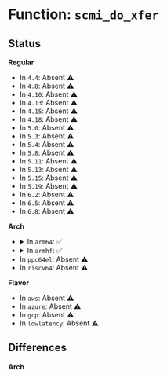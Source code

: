 # Function: <code>scmi_do_xfer</code>

## Status
<b>Regular</b>
<ul>
<li>
In <code>4.4</code>: Absent ⚠️
</li>
<li>
In <code>4.8</code>: Absent ⚠️
</li>
<li>
In <code>4.10</code>: Absent ⚠️
</li>
<li>
In <code>4.13</code>: Absent ⚠️
</li>
<li>
In <code>4.15</code>: Absent ⚠️
</li>
<li>
In <code>4.18</code>: Absent ⚠️
</li>
<li>
In <code>5.0</code>: Absent ⚠️
</li>
<li>
In <code>5.3</code>: Absent ⚠️
</li>
<li>
In <code>5.4</code>: Absent ⚠️
</li>
<li>
In <code>5.8</code>: Absent ⚠️
</li>
<li>
In <code>5.11</code>: Absent ⚠️
</li>
<li>
In <code>5.13</code>: Absent ⚠️
</li>
<li>
In <code>5.15</code>: Absent ⚠️
</li>
<li>
In <code>5.19</code>: Absent ⚠️
</li>
<li>
In <code>6.2</code>: Absent ⚠️
</li>
<li>
In <code>6.5</code>: Absent ⚠️
</li>
<li>
In <code>6.8</code>: Absent ⚠️
</li>
</ul>
<b>Arch</b>
<ul>
<li>
<details>
<summary>In <code>arm64</code>: ✅</summary>

```c
int scmi_do_xfer(const struct scmi_handle *handle, struct scmi_xfer *xfer);
```

**Collision:** Unique Global

**Inline:** No

**Transformation:** False

**Instances:**

```
In drivers/firmware/arm_scmi/driver.c (ffff800010b56b70)
Location: drivers/firmware/arm_scmi/driver.c:430
Inline: False
Direct callers:
  - drivers/firmware/arm_scmi/driver.c:scmi_version_get
  - drivers/firmware/arm_scmi/driver.c:scmi_do_xfer_with_response
  - drivers/firmware/arm_scmi/base.c:scmi_base_protocol_init
  - drivers/firmware/arm_scmi/base.c:scmi_base_protocol_init
  - drivers/firmware/arm_scmi/base.c:scmi_base_protocol_init
  - drivers/firmware/arm_scmi/base.c:scmi_base_protocol_init
  - drivers/firmware/arm_scmi/base.c:scmi_base_protocol_init
  - drivers/firmware/arm_scmi/base.c:scmi_base_vendor_id_get
  - drivers/firmware/arm_scmi/clock.c:scmi_clock_protocol_init
  - drivers/firmware/arm_scmi/clock.c:scmi_clock_protocol_init
  - drivers/firmware/arm_scmi/clock.c:scmi_clock_protocol_init
  - drivers/firmware/arm_scmi/clock.c:scmi_clock_protocol_init
  - drivers/firmware/arm_scmi/clock.c:scmi_clock_config_set
  - drivers/firmware/arm_scmi/clock.c:scmi_clock_rate_set
  - drivers/firmware/arm_scmi/clock.c:scmi_clock_rate_get
  - drivers/firmware/arm_scmi/perf.c:scmi_perf_protocol_init
  - drivers/firmware/arm_scmi/perf.c:scmi_perf_protocol_init
  - drivers/firmware/arm_scmi/perf.c:scmi_perf_protocol_init
  - drivers/firmware/arm_scmi/perf.c:scmi_perf_protocol_init
  - drivers/firmware/arm_scmi/perf.c:scmi_perf_domain_desc_fc
  - drivers/firmware/arm_scmi/perf.c:scmi_perf_level_get
  - drivers/firmware/arm_scmi/perf.c:scmi_perf_level_set
  - drivers/firmware/arm_scmi/perf.c:scmi_perf_limits_get
  - drivers/firmware/arm_scmi/perf.c:scmi_perf_limits_set
  - drivers/firmware/arm_scmi/power.c:scmi_power_protocol_init
  - drivers/firmware/arm_scmi/power.c:scmi_power_protocol_init
  - drivers/firmware/arm_scmi/power.c:scmi_power_state_get
  - drivers/firmware/arm_scmi/power.c:scmi_power_state_set
  - drivers/firmware/arm_scmi/reset.c:scmi_reset_protocol_init
  - drivers/firmware/arm_scmi/reset.c:scmi_reset_protocol_init
  - drivers/firmware/arm_scmi/sensors.c:scmi_sensors_protocol_init
  - drivers/firmware/arm_scmi/sensors.c:scmi_sensors_protocol_init
  - drivers/firmware/arm_scmi/sensors.c:scmi_sensors_protocol_init
  - drivers/firmware/arm_scmi/sensors.c:scmi_sensor_reading_get
  - drivers/firmware/arm_scmi/sensors.c:scmi_sensor_trip_point_config
  - drivers/firmware/arm_scmi/sensors.c:scmi_sensor_trip_point_notify
```
**Symbols:**

```
ffff800010b56b70-ffff800010b56d48: scmi_do_xfer (STB_GLOBAL)
```
</details>
</li>
<li>
<details>
<summary>In <code>armhf</code>: ✅</summary>

```c
int scmi_do_xfer(const struct scmi_handle *handle, struct scmi_xfer *xfer);
```

**Collision:** Unique Global

**Inline:** No

**Transformation:** False

**Instances:**

```
In drivers/firmware/arm_scmi/driver.c (c0c37f98)
Location: drivers/firmware/arm_scmi/driver.c:430
Inline: False
Direct callers:
  - drivers/firmware/arm_scmi/driver.c:scmi_version_get
  - drivers/firmware/arm_scmi/driver.c:scmi_do_xfer_with_response
  - drivers/firmware/arm_scmi/base.c:scmi_base_protocol_init
  - drivers/firmware/arm_scmi/base.c:scmi_base_protocol_init
  - drivers/firmware/arm_scmi/base.c:scmi_base_protocol_init
  - drivers/firmware/arm_scmi/base.c:scmi_base_protocol_init
  - drivers/firmware/arm_scmi/base.c:scmi_base_vendor_id_get
  - drivers/firmware/arm_scmi/clock.c:scmi_clock_protocol_init
  - drivers/firmware/arm_scmi/clock.c:scmi_clock_protocol_init
  - drivers/firmware/arm_scmi/clock.c:scmi_clock_protocol_init
  - drivers/firmware/arm_scmi/clock.c:scmi_clock_config_set
  - drivers/firmware/arm_scmi/clock.c:scmi_clock_rate_set
  - drivers/firmware/arm_scmi/clock.c:scmi_clock_rate_get
  - drivers/firmware/arm_scmi/perf.c:scmi_perf_protocol_init
  - drivers/firmware/arm_scmi/perf.c:scmi_perf_protocol_init
  - drivers/firmware/arm_scmi/perf.c:scmi_perf_protocol_init
  - drivers/firmware/arm_scmi/perf.c:scmi_perf_domain_desc_fc
  - drivers/firmware/arm_scmi/perf.c:scmi_perf_level_get
  - drivers/firmware/arm_scmi/perf.c:scmi_perf_level_set
  - drivers/firmware/arm_scmi/perf.c:scmi_perf_limits_get
  - drivers/firmware/arm_scmi/perf.c:scmi_perf_limits_set
  - drivers/firmware/arm_scmi/power.c:scmi_power_protocol_init
  - drivers/firmware/arm_scmi/power.c:scmi_power_protocol_init
  - drivers/firmware/arm_scmi/power.c:scmi_power_state_get
  - drivers/firmware/arm_scmi/power.c:scmi_power_state_set
  - drivers/firmware/arm_scmi/reset.c:scmi_reset_protocol_init
  - drivers/firmware/arm_scmi/reset.c:scmi_reset_protocol_init
  - drivers/firmware/arm_scmi/sensors.c:scmi_sensors_protocol_init
  - drivers/firmware/arm_scmi/sensors.c:scmi_sensors_protocol_init
  - drivers/firmware/arm_scmi/sensors.c:scmi_sensor_reading_get
  - drivers/firmware/arm_scmi/sensors.c:scmi_sensor_trip_point_config
  - drivers/firmware/arm_scmi/sensors.c:scmi_sensor_trip_point_notify
```
**Symbols:**

```
c0c37f98-c0c38158: scmi_do_xfer (STB_GLOBAL)
```
</details>
</li>
<li>
In <code>ppc64el</code>: Absent ⚠️
</li>
<li>
In <code>riscv64</code>: Absent ⚠️
</li>
</ul>
<b>Flavor</b>
<ul>
<li>
In <code>aws</code>: Absent ⚠️
</li>
<li>
In <code>azure</code>: Absent ⚠️
</li>
<li>
In <code>gcp</code>: Absent ⚠️
</li>
<li>
In <code>lowlatency</code>: Absent ⚠️
</li>
</ul>

## Differences
<b>Arch</b>
<ul>
</ul>
